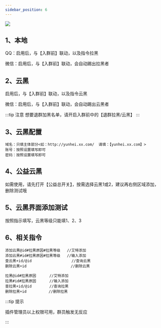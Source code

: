 ```yaml
---
sidebar_position: 6
---
```


![](/img/doc/群管及娱乐/群管/黑名单.png)

## 1、本地
QQ：启用后，与【入群前】联动，以及指令拉黑

微信：启用后，与【入群前】联动，会自动踢出拉黑者

## 2、云黑
启用后，与【入群前】联动，以及指令云黑

微信：启用后，与【入群前】联动，会自动踢出云黑者

:::tip 注意
想要退群加黑名单，请开启入群前中的【退群拉黑/云黑】
:::

## 3、云黑配置
~~~
域名：只填主体部分<如：http://yunhei.xx.com/  请填：【yunhei.xx.com】>
账号：按照设置填写即可
密码：按照设置填写即可
~~~

## 4、公益云黑
如需使用，请先打开【公益总开关】，按需选择云黑1或2，建议再右侧区域添加，删除测试哦

## 5、云黑界面添加测试
按照指示填写，云黑等级只能填1、2、3

## 6、相关指令
~~~
添加云黑@id#拉黑原因#拉黑等级	//艾特添加
添加云黑#id#拉黑原因#拉黑等级	//输入添加
查云黑+id/@id					//查询云黑
删除云黑+id					   //删除云黑
~~~
~~~
拉黑@id#拉黑原因		//艾特添加
拉黑#id#拉黑原因		//输入添加
查拉黑+id/@id		  //查询拉黑
删除拉黑+id			 //删除拉黑
~~~
:::tip 提示

插件管理员以上权限可用，群员触发无反应

:::